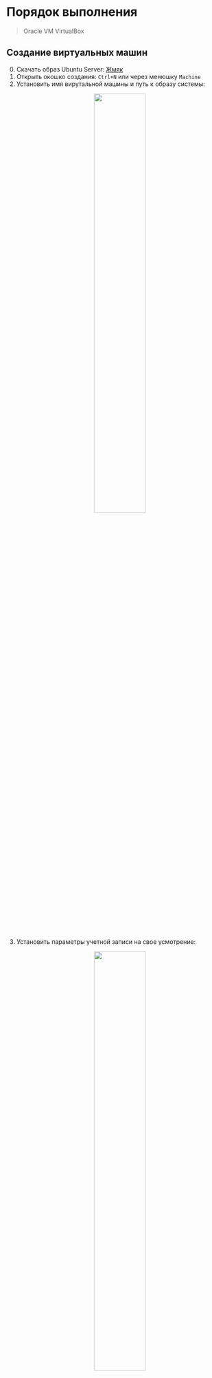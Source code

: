 # Порядок выполнения

> Oracle VM VirtualBox

## Создание виртуальных машин

0. Скачать образ Ubuntu Server: [Жмяк](https://ubuntu.com/download/server)
1. Открыть окошко создания: `Ctrl+N` или через менюшку `Machine`
2. Установить имя вирутальной машины и путь к образу системы:
    <p align="center">
      <img src="https://user-images.githubusercontent.com/61819948/220580245-b8520aa0-fceb-444f-9311-c0650634c39c.png" width=50% />
    </p>
3. Установить параметры учетной записи на свое усмотрение:
    <p align="center">
      <img src="https://user-images.githubusercontent.com/61819948/220581590-cf227813-2ca8-4d43-80ef-acabf729d7fc.png" width=50% />
    </p>
4. Установать размер оперативной памяти и число ядер (`2 Гб` и `2 ядра` хватает):
    <p align="center">
      <img src="https://user-images.githubusercontent.com/61819948/220585182-82008ed2-78b6-40b1-8d80-f621e7a19513.png" width=50% />
    </p>
5. Установить размер виртуального жесткого диска (`10 Гб` хватает):
    <p align="center">
      <img src="https://user-images.githubusercontent.com/61819948/220585839-c6ddc3fb-889e-4409-88e7-4f1cb7fc07f2.png" width=50% />
    </p>
6. Проверить введенную информацию и завершить создание кнопкой `Finish`:
    <p align="center">
      <img src="https://user-images.githubusercontent.com/61819948/220586238-7ac44a05-b7f3-4218-8298-f1ae402d98d1.png" width=50% />
    </p>
7. Повторить пункты 1-6 для создания второй виртуальной машины (`vm2`).

## Настройка сети

> **Проводить до запуска машин, точнее, до установки системы на машины, чтобы не страдать, ибо при установке все настраивается автоматически**

1. Создать DHCP-сервер для будущей внутренней сети (`Internal network`) между виртуальными машинами (выполнять в терминале хостовой **НЕ**виртуальной машины), (подробнее: [Источник 1](https://54m4ri74n.medium.com/building-an-internal-network-in-virtualbox-d0a4974882d0)):
        
        # создать
        $ vboxmanage dhcpserver add --netname intnet --ip 10.10.10.1 --netmask 255.255.255.0 --lowerip 10.10.10.2 --upperip 10.10.10.212 --enable
        # проверить
        $ vboxmanage list dhcpservers
        NetworkName:    intnet
        Dhcpd IP:       10.10.10.1
        LowerIPAddress: 10.10.10.2
        UpperIPAddress: 10.10.10.212
        NetworkMask:    255.255.255.0
        Enabled:        Yes
        Global Configuration:
          minLeaseTime:     default
          defaultLeaseTime: default
          maxLeaseTime:     default
          Forced options:   None
          Suppressed opts.: None
            1/legacy: 255.255.255.0
        Groups:               None
        Individual Configs:   None
2. Настроить подключение первой машины к сети интернет (`Settings -> Network -> Adapter 1`, из выпадающего списка `Bridged Adapter`):
    <p align="center">
      <img src="https://user-images.githubusercontent.com/61819948/220590741-7d3ccd05-f834-47c7-8c3d-51b881c1e60f.png" width=50% />
    </p>
3. Настроить подключение первой машины к внутренней сети (там же `Adapter 2`, из выпадающего списка `Internal Network`, в поле `Name` ввести имя DHCP-сервера, указанного при создании командой после `--netname`, в инструкции `intnet`, имя по умолчанию):
    <p align="center">
      <img src="https://user-images.githubusercontent.com/61819948/220591821-6b2d8b6b-3f8d-4607-9dd5-84929a06b432.png" width=50% />
    </p>
4. Нажать `OK`, завершив настройку первой машины.
5. Повторить пункты 2-4 для второй машины (да, по условию на второй машине не должно быть соединения с интернетом, но нам необходимо установить apache, потом адаптер для подключения к сети интернет мы отключим)

## Установка систем

1. Запустить машину (можно сразу две), нажав `Start`
2. Если высвечивается ошибка, еще раз выбрать образ и `Mount and Retry Boot`:
    <p align="center">
      <img src="https://user-images.githubusercontent.com/61819948/220594027-5e0502f6-154b-4156-9f76-63a5072dd569.png" width=50% />
    </p>
3. Выбрать `Try or Install Ubuntu Server`:
    <p align="center">
      <img src="https://user-images.githubusercontent.com/61819948/220594680-38413aa6-ef39-4652-bb2d-f8b829892e95.png" width=50% />
    </p>
4. Язык:
    <p align="center">
      <img src="https://user-images.githubusercontent.com/61819948/220595035-d6ec43be-1edc-4d3b-99ef-4259a95f825e.png" width=50% />
    </p>
5. Обновление установщика (можно не обновлять):
    <p align="center">
      <img src="https://user-images.githubusercontent.com/61819948/220595410-b8e1e20b-b14c-4004-b7d4-8601e77936fb.png" width=50% />
    </p>
6. Настройки клавиатуры:
    <p align="center">
      <img src="https://user-images.githubusercontent.com/61819948/220595566-96a4bbbc-d1b5-4d38-aaef-1156e2603a3f.png" width=50% />
    </p>
7. Тип установки:
    <p align="center">
      <img src="https://user-images.githubusercontent.com/61819948/220595793-a2ea4e44-1410-479f-b1b9-0fdd746fd271.png" width=50% />
    </p>
8. Если настройка сети была проведена, здесь должны появиться сетевые интерфейсы уже с ip-адресами
    <p align="center">
      <img src="https://user-images.githubusercontent.com/61819948/220596067-2d9e96c8-4333-4e29-993e-08e939d9c753.png" width=50% />
    </p>
9. Прокси оставляем пустым:
    <p align="center">
      <img src="https://user-images.githubusercontent.com/61819948/220596310-ad435ba9-d3ed-4ebe-b171-7f747f6d3149.png" width=50% />
    </p>
10. Адрес зеркала оставляем:
    <p align="center">
      <img src="https://user-images.githubusercontent.com/61819948/220596557-b0592b94-9c2c-49b3-a6f7-7f960b372ed8.png" width=50% />
    </p>
11. Настройки диска оставляем:
    <p align="center">
      <img src="https://user-images.githubusercontent.com/61819948/220596858-ba74491e-508c-4e78-98ad-6c10e547b906.png" width=50% />
    </p>
12. Проверяем, подтверждаем:
    <p align="center">
      <img src="https://user-images.githubusercontent.com/61819948/220601999-3b7d22b3-e97c-4616-8c0b-b2f0d9325733.png" width=50% />
    </p>
    <p align="center">
      <img src="https://user-images.githubusercontent.com/61819948/220602147-ad998b77-dc2a-4aa5-b644-5e5636ce9661.png" width=50% />
    </p>
13. Настройки профиля:
    <p align="center">
      <img src="https://user-images.githubusercontent.com/61819948/220602519-86244d3f-e83c-4c47-bdb8-0c3545e46c8b.png" width=50% />
    </p>
14. OpenSSH можно устанавливать, можно нет:
    <p align="center">
      <img src="https://user-images.githubusercontent.com/61819948/220603034-e237e027-118d-4f6f-b52a-c52c45130ec4.png" width=50% />
    </p>
15. Допольнительные пакеты не ставим:
    <p align="center">
      <img src="https://user-images.githubusercontent.com/61819948/220605895-c3986ff4-420c-411b-8300-1540f38dbaa7.png" width=50% />
    </p>
16. Ждем установки до сообщения `sabiquity/Late/run` и нажимаем `Reboot Now`:
    <p align="center">
      <img src="https://user-images.githubusercontent.com/61819948/220608054-58cfc9ab-79db-4cae-9ffb-04c9ca24c40e.png" width=50% />
    </p>
17. Ждем сообщения, что он не может отмонтировать образ установщика, и в `Devices -> Optical Drives` убираем галочку с образа установщика.
    <p align="center">
      <img src="https://user-images.githubusercontent.com/61819948/220608423-e3e84ad4-4bcd-45f4-b36b-ba71907aa744.png" width=50% />
    </p>
18. Повтояем все для второй машины и заходим в обе системы

## Установка и настройка Apache

> [Источник 2](https://www.digitalocean.com/community/tutorials/how-to-install-the-apache-web-server-on-ubuntu-20-04-ru)

0. Заходим во вторую виртуальную машину (далее просто `vm2`), введя логин и пароль, после входа выводится информация о системе в том числе и ip-адреса по каждому из настроенных сетевых интерфейсов (на верхнем рисунке `192.168.1.15` для моста и `10.10.10.3` для внутренней сети), также настроенные сетевые интерфейсы можно посмотреть с помощью команды `ip a` (нижний рисунок):
    <p align="center">
      <img src="https://user-images.githubusercontent.com/61819948/220645400-a382c45f-b4d8-42a3-90e9-437691d72bb3.png" width=50% />
    </p>
    <p align="center">
      <img src="https://user-images.githubusercontent.com/61819948/220650551-0af24128-7058-48dd-bfaf-5ad5a2ee517a.png" width=50% />
    </p>

1. Обновляем списки пакетов:

        $ sudo apt update

2. Устанавливаем apache:

        $ sudo apt install apache2

3. Настраиваем межсетевой экран и запускаем apache:

        # получить список
        $ sudo ufw app list
        Available applications:
        Apache
        Apache Full
        Apache Secure
        OpenSSH

        # разрешить трафик для apache на порту 80
        $ sudo ufw allow Apache
        Rules updated
        Rules updated (v6)

        # включить ufw
        $ sudo ufw enable
        Firewall is active and enabled on system startup

        # проверить
        $ sudo ufw status
        Status: active

        To                         Action      From
        --                         ------      ----                
        Apache                     ALLOW       Anywhere                           
        Apache (v6)                ALLOW       Anywhere (v6)

4. Проверяем, что веб-сервер был запущен:

       $ sudo systemctl status apache2
       ● apache2.service - The Apache HTTP Server
        Loaded: loaded (/lib/systemd/system/apache2.service; enabled; vendor preset: enabled)
        Active: active (running) since Thu 2023-02-22 14:38:15 UTC; 8min ago
        ...

5. Теперь из браузера хостовой машины должна по адресу `http://192.168.1.15/` должна быть доступна стартовая страница Apache:

    <p align="center">
      <img src="https://user-images.githubusercontent.com/61819948/220659419-870239db-a301-4bf5-b594-28b7040e6d3a.png" width=90% />
    </p>

6. Можно отключить адаптер, отвечающий за сетевой мост, после этого с хоста не будет доступа к стартовой странице

## Установка и настройка nginx

> [Источник 3](https://www.digitalocean.com/community/tutorials/how-to-install-nginx-on-ubuntu-20-04-ru)

0. Аналогично пункту 0 предыдущего раздела (`192.168.1.14` для моста и `10.10.10.2` для внутренней сети)

1. Обновляем списки пакетов:

        $ sudo apt update

2. Устанавливаем nginx:

        $ sudo apt install nginx

3. Настраиваем межсетевой экран и запускаем nginx:

        # получить список
        $ sudo ufw app list
        Available applications:
          Nginx Full
          Nginx HTTP
          Nginx HTTPS
          OpenSSH

        # разрешить трафик для nginx на порту 80 без шифрования
        $ sudo ufw allow 'Nginx HTTP'
        Rules updated
        Rules updated (v6)

        # включить ufw
        $ sudo ufw enable
        Firewall is active and enabled on system startup

        # проверить
        $ sudo ufw status
        Status: active

        To                         Action      From
        --                         ------      ----               
        Nginx HTTP                 ALLOW       Anywhere                              
        Nginx HTTP (v6)            ALLOW       Anywhere (v6)

4. Проверяем, что веб-сервер был запущен:

       $ sudo systemctl status nginx
       ● nginx.service - A high performance web server and a reverse proxy server
          Loaded: loaded (/lib/systemd/system/nginx.service; enabled; vendor preset: enabled)
          Active: active (running) since Fri 2020-04-20 16:08:19 UTC; 3 days ago
            Docs: man:nginx(8)
          ...

5. Теперь из браузера хостовой машины должна по адресу `http://192.168.1.14/` должна быть доступна стартовая страница nginx:

    <p align="center">
      <img src="https://user-images.githubusercontent.com/61819948/221179625-3b8e1f98-fd51-4ee3-a1f9-b9c68ebfaa06.png" width=90% />
    </p>

## Выполнение задания

1. Отключить адаптер сетевого моста на `vm2`, лучше выключив машину, чтобы интерфейс не отображался в `ip a` (настроенные интерфейсы представлены на двух нижних рисунках пункта):
    <p align="center">
      <img src="https://user-images.githubusercontent.com/61819948/221199125-9f6aef18-c560-4d09-a257-908a8f7a1bd2.png" width=50% />
    </p>

    <p align="center">
      <img src="https://user-images.githubusercontent.com/61819948/221199932-88cfdfa1-da25-4905-b5f9-ece4adfd7739.png" width=50% />
    </p>

    <p align="center">
      <img src="https://user-images.githubusercontent.com/61819948/221199631-8eb33a26-6385-46db-baed-0082de1a780d.png" width=50% />
    </p>
    
2. Изменить содержимое файла настроек nginx `/etc/nginx/nginx.conf` на:

        events { }
    
        http {
            server {
                listen 80;

                location / {
                    proxy_pass http://10.10.10.3/;
                }
            }
        }

3. Применить конфигурацию:
    
        $ sudo nginx -s reload
        
4. Теперь при обращении к `vm1` по ip `http://192.168.1.14/` должна возращаться стартовая страница Apache с `vm2`:
    
    <p align="center">
      <img src="https://user-images.githubusercontent.com/61819948/221203040-c64455fc-4682-453c-9218-e54cdd0f350e.png" width=90% />
    </p>

5. 🥳 Лаба сделана 🥳

# Теория по типу сетевых соединений

[Табличка](https://www.virtualbox.org/manual/ch06.html)

[Картинки](https://www.nakivo.com/blog/virtualbox-network-setting-guide/)
